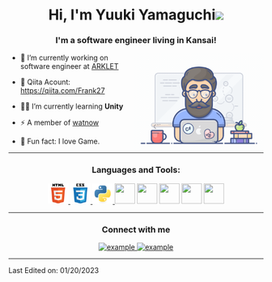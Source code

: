 
<h1 align="center">Hi, I'm Yuuki Yamaguchi<img width="30px" src="https://raw.githubusercontent.com/iampavangandhi/iampavangandhi/master/gifs/Hi.gif"></h1>
<h3 font-size="20" align="center">I'm a software engineer living in Kansai!</h3>

 <img align="right" style="width:16rem; height:auto" src="https://raw.githubusercontent.com/Elanza-48/Elanza-48/41a4790484e268102dfdab2b7c59d440d3ffafab/resources/img/geek.gif"/>

- 👯 I’m currently working on software engineer at [ARKLET](https://arklet.jp/)

- 🤝 Qiita Acount: https://qiita.com/Frank27

- 👨‍💻 I’m currently learning **Unity**

- ⚡ A member of [watnow](http://www.watnow.jp/)

- 🌱 Fun fact: I love Game. 



---

<h3 align="center">Languages and Tools:</h3>

<p align="center"> 
  <a href="https://www.w3.org/html/" target="_blank"> 
    <img src="https://raw.githubusercontent.com/devicons/devicon/master/icons/html5/html5-original-wordmark.svg" alt="html5" width="40" height="40"/> 
  </a>
  <a href="https://www.w3schools.com/css/" target="_blank"> 
    <img src="https://raw.githubusercontent.com/devicons/devicon/master/icons/css3/css3-original-wordmark.svg" alt="css3" width="40" height="40"/> 
  </a> 
  <a href="https://www.python.org" target="_blank"> 
    <img src="https://raw.githubusercontent.com/devicons/devicon/master/icons/python/python-original.svg" alt="python" width="40" height="40"/> 
  </a>
  
  
  <img src="https://cdn.jsdelivr.net/gh/devicons/devicon/icons/swift/swift-original.svg"  width="40" height="40"/>
          
  <img src="https://cdn.jsdelivr.net/gh/devicons/devicon/icons/csharp/csharp-original.svg" width="40" height="40"/>
          
  <img src="https://cdn.jsdelivr.net/gh/devicons/devicon/icons/unity/unity-original.svg" width="40" height="40"/>
  
  <img src="https://cdn.jsdelivr.net/gh/devicons/devicon/icons/visualstudio/visualstudio-plain.svg" width="40" height="40"/>
  
  <img src="https://cdn.jsdelivr.net/gh/devicons/devicon/icons/unrealengine/unrealengine-original.svg" width="40" height="40"/>
          
</p>

----

<h3 align="center">Connect with me</h3>

<div style="margin-top:10px" align="center">
  <div>
    <a  href="https://www.linkedin.com/in/frankedin/" target="_blank">
      <img src="https://img.shields.io/badge/Linked%20In-0A66C2.svg?style=for-the-badge&logo=linkedin&logoColor=white" alt="example"/>
    </a>
    <a href="https://twitter.com/Lit_Frank27" target="_blank">
      <img src="https://img.shields.io/badge/Twitter-1DA1F2.svg?style=for-the-badge&logo=twitter&logoColor=white" alt="example"/>
    </a>
  </div>
</div>


----

Last Edited on: 01/20/2023

